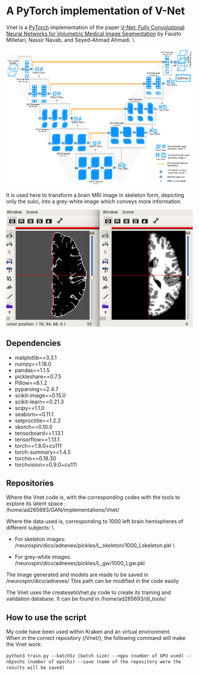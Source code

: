 # A PyTorch implementation of V-Net

Vnet is a [PyTorch](http://pytorch.org/) implementation of the paper
[V-Net: Fully Convolutional Neural Networks for Volumetric Medical Image Segmentation](https://arxiv.org/abs/1606.04797)
by Fausto Milletari, Nassir Navab, and Seyed-Ahmad Ahmadi. \

![alt text](https://github.com/antdasneves/GAN/blob/main/vnet.png?raw=true)

It is used here to transform a brain MRI image in skeleton form, depicting only the sulci, into a grey-white image which conveys more information.


![alt text](https://github.com/antdasneves/GAN/blob/main/hcp.png?raw=true)

## Dependencies
* matplotlib==3.3.1
* numpy==1.18.0
* pandas==1.1.5
* pickleshare==0.7.5
* Pillow==8.1.2
* pyparsing==2.4.7
* scikit-image==0.15.0
* scikit-learn==0.21.3
* scipy==1.1.0
* seaborn==0.11.1
* setproctitle==1.2.2
* skorch==0.10.0
* tensorboard==1.13.1
* tensorflow==1.13.1
* torch==1.8.0+cu111
* torch-summary==1.4.5
* torchio==0.18.30
* torchvision==0.9.0+cu111


## Repositories
Where the Vnet code is, with the corresponding codes with the tools to explore its latent space : \
/home/ad265693/GAN/implementations/Vnet/

Where the data used is, corresponding to 1000 left brain hemispheres of different subjects: \
* For skeleton images: \
/neurospin/dico/adneves/pickles/L_skeleton/1000_Lskeleton.pkl \

* For grey-white images: \
/neurospin/dico/adneves/pickles/L_gw/1000_Lgw.pkl



The image generated and models are made to be saved in /neurospin/dico/adneves/
This path can be modified in the code easily

The Vnet uses the createsetsVnet.py code to create its training and validation database.
It can be found in /home/ad265693/dl_tools/

## How to use the script

My code have been used within Kraken and an virtual environment.\
When in the correct repository (/Vnet/), the following command will make the Vnet work:

~~~
python3 train.py --batchSz (batch size) --ngpu (number of GPU used) --nEpochs (number of epochs) --save (name of the repository were the results will be saved)
~~~ 
